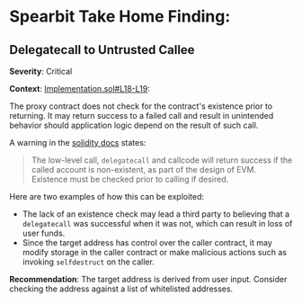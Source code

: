 # Spearbit Take Home Finding: 

## Delegatecall to Untrusted Callee

**Severity**: Critical

**Context**: [Implementation.sol#L18-L19](https://github.com/spearbit-audits/writing-exercise/blob/develop/contracts/Implementation.sol#L18-L19):

The proxy contract does not check for the contract's existence prior to returning. It may return success to a failed call and result in unintended behavior should application logic depend on the result of such call. 

A warning in the [solidity docs](https://docs.soliditylang.org/en/v0.4.24/control-structures.html#error-handling-assert-require-revert-and-exceptions) states:
> The low-level call, `delegatecall` and callcode will return success if the called account is non-existent, as part of the design of EVM. Existence must be checked prior to calling if desired.

Here are two examples of how this can be exploited: 

- The lack of an existence check may lead a third party to believing that a `delegatecall` was successful when it was not, which can result in loss of user funds. 
- Since the target address has control over the caller contract, it may modify storage in the caller contract or make malicious actions such as invoking `selfdestruct` on the caller. 

**Recommendation**: The target address is derived from user input. Consider checking the address against a list of whitelisted addresses. 
